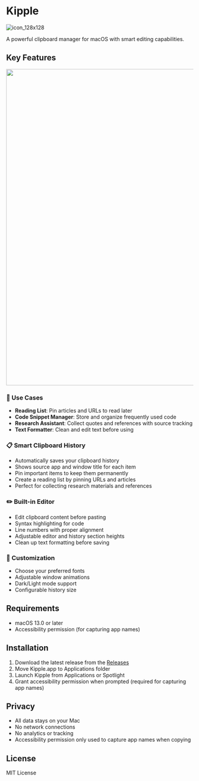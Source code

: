 # Kipple

![icon_128x128](https://github.com/user-attachments/assets/2c295e8a-2fcd-4102-8e46-75bcbaaa79d9)

A powerful clipboard manager for macOS with smart editing capabilities.

## Key Features

<img width="784" height="849" src="https://github.com/user-attachments/assets/75173e80-61de-46b9-84ff-0e894a3a0525" />

### 🔖 Use Cases
- **Reading List**: Pin articles and URLs to read later
- **Code Snippet Manager**: Store and organize frequently used code
- **Research Assistant**: Collect quotes and references with source tracking
- **Text Formatter**: Clean and edit text before using

### 📋 Smart Clipboard History
- Automatically saves your clipboard history
- Shows source app and window title for each item
- Pin important items to keep them permanently
- Create a reading list by pinning URLs and articles
- Perfect for collecting research materials and references

### ✏️ Built-in Editor
- Edit clipboard content before pasting
- Syntax highlighting for code
- Line numbers with proper alignment
- Adjustable editor and history section heights
- Clean up text formatting before saving

### 🎨 Customization
- Choose your preferred fonts
- Adjustable window animations
- Dark/Light mode support
- Configurable history size

## Requirements
- macOS 13.0 or later
- Accessibility permission (for capturing app names)

## Installation
1. Download the latest release from the [Releases](https://github.com/nissy/kipple/releases)
2. Move Kipple.app to Applications folder
3. Launch Kipple from Applications or Spotlight
4. Grant accessibility permission when prompted (required for capturing app names)

## Privacy
- All data stays on your Mac
- No network connections
- No analytics or tracking
- Accessibility permission only used to capture app names when copying

## License
MIT License
